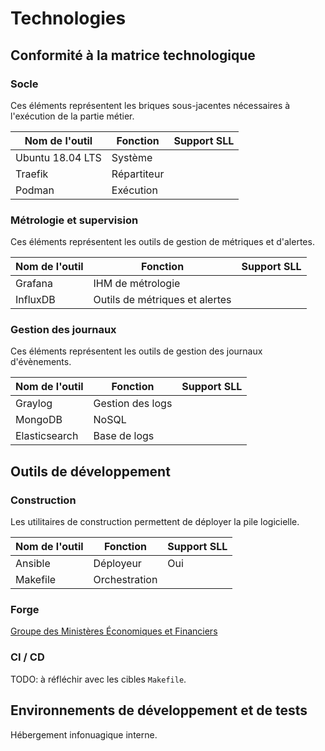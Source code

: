# Technologies

## Conformité à la matrice technologique

### Socle

Ces éléments représentent les briques sous-jacentes nécessaires à l'exécution 
de la partie métier.

Nom de l'outil   | Fonction          | Support SLL
-----------------|-------------------|------------
Ubuntu 18.04 LTS | Système           |
Traefik          | Répartiteur       |
Podman           | Exécution         |

### Métrologie et supervision

Ces éléments représentent les outils de gestion de métriques et d'alertes.

Nom de l'outil   | Fonction                       | Support SLL
-----------------|--------------------------------|------------
Grafana          | IHM de métrologie              |
InfluxDB         | Outils de métriques et alertes |

### Gestion des journaux

Ces éléments représentent les outils de gestion des journaux d'évènements.

Nom de l'outil   | Fonction          | Support SLL
-----------------|-------------------|------------
Graylog          | Gestion des logs  |
MongoDB          | NoSQL             |
Elasticsearch    | Base de logs      |

## Outils de développement

### Construction

Les utilitaires de construction permettent de déployer la pile logicielle.

Nom de l'outil   | Fonction      | Support SLL
-----------------|---------------|------------
Ansible          | Déployeur     | Oui
Makefile         | Orchestration |

### Forge

[Groupe des Ministères Économiques et Financiers](https://github.com/139bercy/cloud-appliance-observability)

### CI / CD

TODO: à réfléchir avec les cibles `Makefile`.

## Environnements de développement et de tests

Hébergement infonuagique interne.
